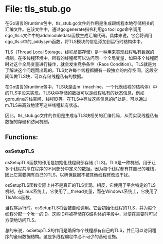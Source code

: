 # File: tls_stub.go

在Go语言的runtime包中，tls_stub.go文件的作用是生成跟线程本地存储相关的汇编文件。在该文件中，通过go:generate指令利用go tool cgo命令调用cgo_tls.c文件中的addmoduledata函数生成汇编代码。具体来说，它会将调用cgo_tls.c中的_addysym函数，将TLS模块的信息添加到运行时结构体中。

TLS（Thread Local Storage，线程局部存储）是一种用来实现线程私有数据的机制。在多线程环境中，所有的线程都可以访问同一个全局变量，如果多个线程同时对这个全局变量进行操作，就会发生竞争条件（Race Condition）。TLS就是为了解决这个问题而出现的。TLS允许每个线程都拥有一段独立的内存空间，这段空间叫做TLS块，可以存储线程私有的数据。

在Go语言的runtime包中，TLS块是由m（machine，一个代表线程的结构体）中的TLS字段来实现。TLS块中存储的数据可以是线程私有的状态信息，例如goroutine的栈空间、线程ID等。在TLS中存放这些信息的好处是，可以通过m.TLS来高效地读写这些线程私有状态。

因此，tls_stub.go文件的作用是生成与TLS块相关的汇编代码，从而实现线程私有数据的存储和访问机制。

## Functions:

### osSetupTLS

osSetupTLS函数的作用是初始化线程局部存储 (TLS)。TLS是一种机制，用于让多个线程共享在程序的不同部分中定义的数据。因为每个线程都有其自己的堆栈，因此它需要拥有自己的TLS，以确保数据不被其他线程修改或干扰。

osSetupTLS函数实际上并不是真正的TLS实现。相反，它使用了平台特定的TLS机制。在Linux系统上，它使用了__thread变量，而在Windows系统上，它使用了TlsAlloc函数。

当程序运行时，osSetupTLS将会被自动调用。它会初始化线程的TLS，并为每个线程分配一个唯一的ID。这些ID将被存储在G结构体的字段中，以便在需要时可以方便地访问TLS。

总的来说，osSetupTLS的作用是确保每个线程都有自己的TLS，并且可以访问程序的全局数据结构。这是多线程编程中必不可少的基础设施。




